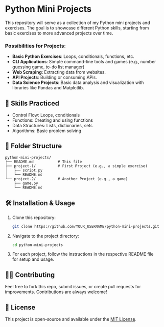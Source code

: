 # Python Mini Projects

This repository will serve as a collection of my Python mini projects and exercises. The goal is to showcase different Python skills, starting from basic exercises to more advanced projects over time. 

### Possibilities for Projects:
- **Basic Python Exercises**: Loops, conditionals, functions, etc.
- **CLI Applications**: Simple command-line tools and games (e.g., number guessing game, to-do list manager)
- **Web Scraping**: Extracting data from websites.
- **API Projects**: Building or consuming APIs.
- **Data Science Projects**: Basic data analysis and visualization with libraries like Pandas and Matplotlib.

## 🧠 Skills Practiced

- Control Flow: Loops, conditionals
- Functions: Creating and using functions
- Data Structures: Lists, dictionaries, sets
- Algorithms: Basic problem solving

## 📂 Folder Structure

```
python-mini-projects/
├── README.md           # This file
├── project-1/          # First Project (e.g., a simple exercise)
│   ├── script.py
│   └── README.md
└── project-2/          # Another Project (e.g., a game)
    ├── game.py
    └── README.md
```

## 🛠 Installation & Usage

1. Clone this repository:

   ```bash
   git clone https://github.com/YOUR_USERNAME/python-mini-projects.git
   ```

2. Navigate to the project directory:

   ```bash
   cd python-mini-projects
   ```

3. For each project, follow the instructions in the respective README file for setup and usage.

## 👩‍💻 Contributing

Feel free to fork this repo, submit issues, or create pull requests for improvements. Contributions are always welcome!

## 📣 License

This project is open-source and available under the [MIT License](LICENSE).
